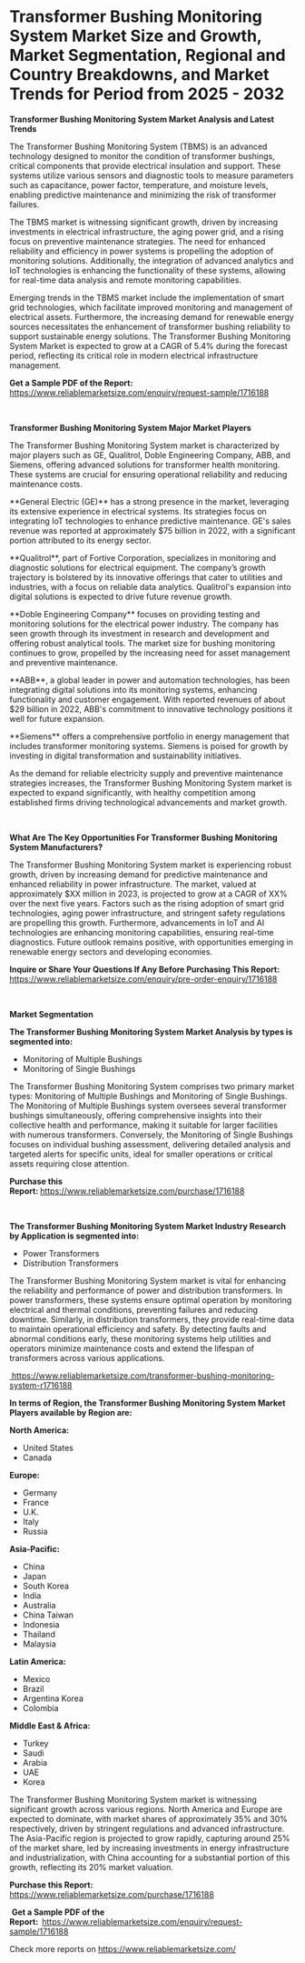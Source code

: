 <p><h1>Transformer Bushing Monitoring System Market Size and Growth, Market Segmentation, Regional and Country Breakdowns, and Market Trends for Period from 2025 -  2032</h1></p><p><strong>Transformer Bushing Monitoring System Market Analysis and Latest Trends</strong></p>
<p><p>The Transformer Bushing Monitoring System (TBMS) is an advanced technology designed to monitor the condition of transformer bushings, critical components that provide electrical insulation and support. These systems utilize various sensors and diagnostic tools to measure parameters such as capacitance, power factor, temperature, and moisture levels, enabling predictive maintenance and minimizing the risk of transformer failures.</p><p>The TBMS market is witnessing significant growth, driven by increasing investments in electrical infrastructure, the aging power grid, and a rising focus on preventive maintenance strategies. The need for enhanced reliability and efficiency in power systems is propelling the adoption of monitoring solutions. Additionally, the integration of advanced analytics and IoT technologies is enhancing the functionality of these systems, allowing for real-time data analysis and remote monitoring capabilities.</p><p>Emerging trends in the TBMS market include the implementation of smart grid technologies, which facilitate improved monitoring and management of electrical assets. Furthermore, the increasing demand for renewable energy sources necessitates the enhancement of transformer bushing reliability to support sustainable energy solutions. The Transformer Bushing Monitoring System Market is expected to grow at a CAGR of 5.4% during the forecast period, reflecting its critical role in modern electrical infrastructure management.</p></p>
<p><strong>Get a Sample PDF of the Report:&nbsp;</strong> <a href="https://www.reliablemarketsize.com/enquiry/request-sample/1716188?utm_campaign=2005&utm_medium=2&utm_source=Github&utm_content=ia&utm_term=12012025&utm_id=transformer-bushing-monitoring-system">https://www.reliablemarketsize.com/enquiry/request-sample/1716188</a></p>
<p>&nbsp;</p>
<p><strong>Transformer Bushing Monitoring System Major Market Players</strong></p>
<p><p>The Transformer Bushing Monitoring System market is characterized by major players such as GE, Qualitrol, Doble Engineering Company, ABB, and Siemens, offering advanced solutions for transformer health monitoring. These systems are crucial for ensuring operational reliability and reducing maintenance costs.</p><p>**General Electric (GE)** has a strong presence in the market, leveraging its extensive experience in electrical systems. Its strategies focus on integrating IoT technologies to enhance predictive maintenance. GE's sales revenue was reported at approximately $75 billion in 2022, with a significant portion attributed to its energy sector.</p><p>**Qualitrol**, part of Fortive Corporation, specializes in monitoring and diagnostic solutions for electrical equipment. The company’s growth trajectory is bolstered by its innovative offerings that cater to utilities and industries, with a focus on reliable data analytics. Qualitrol's expansion into digital solutions is expected to drive future revenue growth.</p><p>**Doble Engineering Company** focuses on providing testing and monitoring solutions for the electrical power industry. The company has seen growth through its investment in research and development and offering robust analytical tools. The market size for bushing monitoring continues to grow, propelled by the increasing need for asset management and preventive maintenance.</p><p>**ABB**, a global leader in power and automation technologies, has been integrating digital solutions into its monitoring systems, enhancing functionality and customer engagement. With reported revenues of about $29 billion in 2022, ABB's commitment to innovative technology positions it well for future expansion.</p><p>**Siemens** offers a comprehensive portfolio in energy management that includes transformer monitoring systems. Siemens is poised for growth by investing in digital transformation and sustainability initiatives.</p><p>As the demand for reliable electricity supply and preventive maintenance strategies increases, the Transformer Bushing Monitoring System market is expected to expand significantly, with healthy competition among established firms driving technological advancements and market growth.</p></p>
<p>&nbsp;</p>
<p><strong>What Are The Key Opportunities For Transformer Bushing Monitoring System Manufacturers?</strong></p>
<p><p>The Transformer Bushing Monitoring System market is experiencing robust growth, driven by increasing demand for predictive maintenance and enhanced reliability in power infrastructure. The market, valued at approximately $XX million in 2023, is projected to grow at a CAGR of XX% over the next five years. Factors such as the rising adoption of smart grid technologies, aging power infrastructure, and stringent safety regulations are propelling this growth. Furthermore, advancements in IoT and AI technologies are enhancing monitoring capabilities, ensuring real-time diagnostics. Future outlook remains positive, with opportunities emerging in renewable energy sectors and developing economies.</p></p>
<p><strong>Inquire or Share Your Questions If Any Before Purchasing This Report:</strong> <a href="https://www.reliablemarketsize.com/enquiry/pre-order-enquiry/1716188?utm_campaign=2005&utm_medium=2&utm_source=Github&utm_content=ia&utm_term=12012025&utm_id=transformer-bushing-monitoring-system">https://www.reliablemarketsize.com/enquiry/pre-order-enquiry/1716188</a></p>
<p>&nbsp;</p>
<p><strong>Market Segmentation</strong></p>
<p><strong>The Transformer Bushing Monitoring System Market Analysis by types is segmented into:</strong></p>
<p><ul><li>Monitoring of Multiple Bushings</li><li>Monitoring of Single Bushings</li></ul></p>
<p><p>The Transformer Bushing Monitoring System comprises two primary market types: Monitoring of Multiple Bushings and Monitoring of Single Bushings. The Monitoring of Multiple Bushings system oversees several transformer bushings simultaneously, offering comprehensive insights into their collective health and performance, making it suitable for larger facilities with numerous transformers. Conversely, the Monitoring of Single Bushings focuses on individual bushing assessment, delivering detailed analysis and targeted alerts for specific units, ideal for smaller operations or critical assets requiring close attention.</p></p>
<p><strong>Purchase this Report:&nbsp;</strong><a href="https://www.reliablemarketsize.com/purchase/1716188?utm_campaign=2005&utm_medium=2&utm_source=Github&utm_content=ia&utm_term=12012025&utm_id=transformer-bushing-monitoring-system">https://www.reliablemarketsize.com/purchase/1716188</a></p>
<p>&nbsp;</p>
<p><strong>The Transformer Bushing Monitoring System Market Industry Research by Application is segmented into:</strong></p>
<p><ul><li>Power Transformers</li><li>Distribution Transformers</li></ul></p>
<p><p>The Transformer Bushing Monitoring System market is vital for enhancing the reliability and performance of power and distribution transformers. In power transformers, these systems ensure optimal operation by monitoring electrical and thermal conditions, preventing failures and reducing downtime. Similarly, in distribution transformers, they provide real-time data to maintain operational efficiency and safety. By detecting faults and abnormal conditions early, these monitoring systems help utilities and operators minimize maintenance costs and extend the lifespan of transformers across various applications.</p></p>
<p><a href="https://www.reliablemarketsize.com/transformer-bushing-monitoring-system-r1716188?utm_campaign=2005&utm_medium=2&utm_source=Github&utm_content=ia&utm_term=12012025&utm_id=transformer-bushing-monitoring-system">&nbsp;https://www.reliablemarketsize.com/transformer-bushing-monitoring-system-r1716188</a></p>
<p><strong>In terms of Region, the Transformer Bushing Monitoring System Market Players available by Region are:</strong></p>
<p>
    <p> <strong> North America: </strong>
        <ul>
            <li>United States</li>
            <li>Canada</li>
        </ul>
        </p> 
    <p> <strong> Europe: </strong>
        <ul>
            <li>Germany</li>
            <li>France</li>
            <li>U.K.</li>
            <li>Italy</li>
            <li>Russia</li>
        </ul>
        </p> 
    <p> <strong> Asia-Pacific: </strong>
        <ul>
            <li>China</li>
            <li>Japan</li>
            <li>South Korea</li>
            <li>India</li>
            <li>Australia</li>
            <li>China Taiwan</li>
            <li>Indonesia</li>
            <li>Thailand</li>
            <li>Malaysia</li>
        </ul>
        </p> 
    <p> <strong> Latin America: </strong>
        <ul>
            <li>Mexico</li>
            <li>Brazil</li>
            <li>Argentina Korea</li>
            <li>Colombia</li>
        </ul>
        </p> 
    <p> <strong> Middle East & Africa: </strong>
        <ul>
            <li>Turkey</li>
            <li>Saudi</li>
            <li>Arabia</li>
            <li>UAE</li>
            <li>Korea</li>
        </ul>
    </p>
    </p>
<p><p>The Transformer Bushing Monitoring System market is witnessing significant growth across various regions. North America and Europe are expected to dominate, with market shares of approximately 35% and 30% respectively, driven by stringent regulations and advanced infrastructure. The Asia-Pacific region is projected to grow rapidly, capturing around 25% of the market share, led by increasing investments in energy infrastructure and industrialization, with China accounting for a substantial portion of this growth, reflecting its 20% market valuation.</p></p>
<p><strong>Purchase this Report: </strong><a href="https://www.reliablemarketsize.com/purchase/1716188?utm_campaign=2005&utm_medium=2&utm_source=Github&utm_content=ia&utm_term=12012025&utm_id=transformer-bushing-monitoring-system">https://www.reliablemarketsize.com/purchase/1716188</a></p>
<p>&nbsp;<strong>Get a Sample PDF of the Report:&nbsp;&nbsp;</strong><a href="https://www.reliablemarketsize.com/enquiry/request-sample/1716188?utm_campaign=2005&utm_medium=2&utm_source=Github&utm_content=ia&utm_term=12012025&utm_id=transformer-bushing-monitoring-system">https://www.reliablemarketsize.com/enquiry/request-sample/1716188</a></p>
<p><strong></strong></p>
<p>Check more reports on <a href="https://www.reliablemarketsize.com/?utm_campaign=2005&utm_medium=2&utm_source=Github&utm_content=ia&utm_term=12012025&utm_id=transformer-bushing-monitoring-system">https://www.reliablemarketsize.com/</a></p>